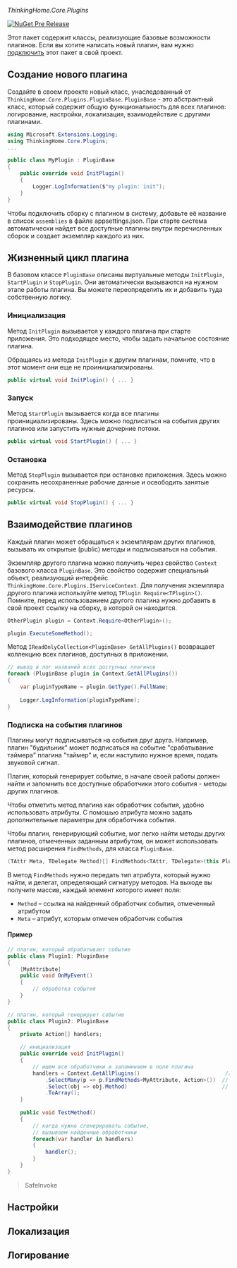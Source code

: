 *ThinkingHome.Core.Plugins*

[![NuGet Pre Release](https://img.shields.io/nuget/vpre/ThinkingHome.Core.Plugins.svg)]()

Этот пакет содержит классы, реализующие базовые возможности плагинов.
Если вы хотите написать новый плагин, вам нужно [подключить](https://www.nuget.org/packages/ThinkingHome.Core.Plugins) этот пакет в свой проект.

## Создание нового плагина

Создайте в своем проекте новый класс, унаследованный от `ThinkingHome.Core.Plugins.PluginBase`. `PluginBase` - это абстрактный класс, который содержит общую функциональность для всех плагинов: логирование, настройки, локализация, взаимодействие с другими плагинами.

```csharp
using Microsoft.Extensions.Logging;
using ThinkingHome.Core.Plugins;
...

public class MyPlugin : PluginBase
{
    public override void InitPlugin()
    {
        Logger.LogInformation($"my plugin: init");
    }
}
```

Чтобы подключить сборку с плагином в систему, добавьте её название в список `assemblies` в файле appsettings.json.
При старте система автоматически найдет все доступные плагины внутри перечисленных сборок и создает экземпляр каждого из них.

## Жизненный цикл плагина

В базовом классе `PluginBase` описаны виртуальные методы `InitPlugin`, `StartPlugin` и `StopPlugin`.
Они автоматически вызываются на нужном этапе работы плагина. Вы можете переопределить их и добавить туда собственную логику.

### Инициализация

Метод `InitPlugin` вызывается у каждого плагина при старте приложения. Это подходящее место, чтобы задать начальное состояние плагина.

Обращаясь из метода `InitPlugin` к другим плагинам, помните, что в этот момент они еще не проинициализированы.


```csharp
public virtual void InitPlugin() { ... }
```

### Запуск

Метод `StartPlugin` вызывается когда все плагины проинициализированы. Здесь можно подписаться на события других плагинов или запустить нужные дочерние потоки.


```csharp
public virtual void StartPlugin() { ... }
```

### Остановка

Метод `StopPlugin` вызывается при остановке приложения. Здесь можно сохранить несохраненные рабочие данные и освободить занятые ресурсы.


```csharp
public virtual void StopPlugin() { ... }
```

## Взаимодействие плагинов

Каждый плагин может обращаться к экземплярам других плагинов, вызывать их открытые (public) методы и подписываться на события. 

Экземпляр другого плагина можно получить через свойство `Context` базового класса `PluginBase`. 
Это свойство содержит специальный объект, реализующий интерфейс `ThinkingHome.Core.Plugins.IServiceContext`. 
Для получения экземпляра другого плагина используйте метод `TPlugin Require<TPlugin>()`. Помните, перед использованием 
другого плагина нужно добавить в свой проект ссылку на сборку, в которой он находится.

```csharp
OtherPlugin plugin = Context.Require<OtherPlugin>();

plugin.ExecuteSomeMethod();
```

Метод `IReadOnlyCollection<PluginBase> GetAllPlugins()` возвращает коллекцию всех плагинов, доступных в приложении.

```csharp
// вывод в лог названий всех доступных плагинов
foreach (PluginBase plugin in Context.GetAllPlugins())
{
    var pluginTypeName = plugin.GetType().FullName;
    
    Logger.LogInformation(pluginTypeName);
}
```

### Подписка на события плагинов

Плагины могут подписываться на события друг друга. Например, плагин "будильник" может подписаться на событие
"срабатывание таймера" плагина "таймер" и, если наступило нужное время, подать звуковой сигнал.

Плагин, который генерирует событие, в начале своей работы должен найти и запомнить все доступные обработчики этого события - методы других плагинов. 

Чтобы отметить метод плагина как обработчик события, удобно использовать атрибуты. С помошью атрибута можно задать
дополнительные параметры для обработчика события.

Чтобы плагин, генерирующий событие, мог легко найти методы других плагинов, отмеченных заданным атрибутом, 
он может использовать метод расширения `FindMethods`, для класса `PluginBase`.
 
```csharp
(TAttr Meta, TDelegate Method)[] FindMethods<TAttr, TDelegate>(this PluginBase plugin)
``` 
 
В метод `FindMethods` нужно передать тип атрибута, который нужно найти, и делегат, определяющий сигнатуру методов.
На выходе вы получите массив, каждый элемент которого имеет поля:  
 
- `Method` – ссылка на найденный обработчик события, отмеченный атрибутом
- `Meta` – атрибут, которым отмечен обработчик события 

#### Пример

```csharp
// плагин, который обрабатывает событие
public class Plugin1: PluginBase
{
    [MyAttribute]
    public void OnMyEvent()
    {
        // обработка события
    }
}

// плагин, который генерирует событие
public class Plugin2: PluginBase
{
    private Action[] handlers;

    // инициализация
    public override void InitPlugin()
    {
        // ищем все обработчики и запоминаем в поле плагина
        handlers = Context.GetAllPlugins()                           // получаем список плагинов
            .SelectMany(p => p.FindMethods<MyAttribute, Action>())  // ищем все обработчики во всех плагинах
            .Select(obj => obj.Method)                              // достаем метод из поля Method
            .ToArray();
    }
    
    public void TestMethod()
    {
        // когда нужно сгенерировать событие,
        // вызываем найденные обработчики
        foreach(var handler in handlers)
        {
            handler();
        } 
    }
}
```




> SafeInvoke

## Настройки

## Локализация

## Логирование
